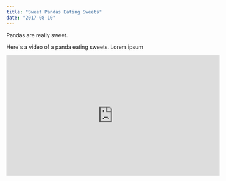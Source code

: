```yaml
---
title: "Sweet Pandas Eating Sweets"
date: "2017-08-10"
---
```


Pandas are really sweet.

Here's a video of a panda eating sweets.
Lorem ipsum

<iframe width="560" height="315" src="https://www.youtube.com/embed/4n0xNbfJLR8" frameborder="0" allowfullscreen></iframe>